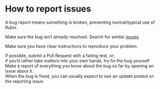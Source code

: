 # How to report issues

A bug report means something is broken, preventing normal/typical use of Rubix.

Make sure the bug isn’t already resolved. Search for similar [issues](https://github.com/prestosql/presto-rubix/issues).

Make sure you have clear instructions to reproduce your problem.

If possible, submit a Pull Request with a failing test, or;  
if you’d rather take matters into your own hands, try fix the bug yourself  
Make a report of everything you know about the bug so far by opening an issue about it.  
When the bug is fixed, you can usually expect to see an update posted on the reporting issue.  



